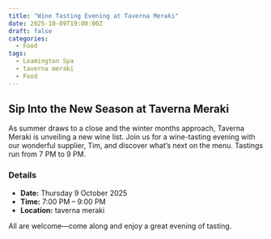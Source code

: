 ```yaml
---
title: "Wine Tasting Evening at Taverna Meraki"
date: 2025-10-09T19:00:00Z
draft: false
categories:
  - Food
tags:
  - Leamington Spa
  - taverna meraki
  - Food
---
```


## Sip Into the New Season at Taverna Meraki

As summer draws to a close and the winter months approach, Taverna Meraki is unveiling a new wine list. Join us for a wine-tasting evening with our wonderful supplier, Tim, and discover what’s next on the menu. Tastings run from 7 PM to 9 PM.

### Details
- **Date:** Thursday 9 October 2025
- **Time:** 7:00 PM – 9:00 PM
- **Location:** taverna meraki

All are welcome—come along and enjoy a great evening of tasting.